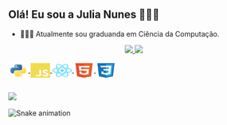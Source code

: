 ## Olá! Eu sou a Julia Nunes 🙋🏻‍♀️

- 👩🏻‍💻 Atualmente sou graduanda em Ciência da Computação.

<div align="center">
  <a href="https://github.com/julia-nsantos">
  <img height="180em" src="https://github-readme-stats.vercel.app/api?username=julia-nsantos&show_icons=true&theme=dracula&include_all_commits=true&count_private=true"/>
  <img height="180em" src="https://github-readme-stats.vercel.app/api/top-langs/?username=julia-nsantos&layout=compact&langs_count=7&theme=dracula"/>
</div>
<div style="display: inline_block"><br>
  <img align="center" alt="Julia-Python" height="30" width="40" src="https://raw.githubusercontent.com/devicons/devicon/master/icons/python/python-original.svg">
  <img align="center" alt="Julia-Js" height="30" width="40" src="https://raw.githubusercontent.com/devicons/devicon/master/icons/javascript/javascript-plain.svg">
  <img align="center" alt="Julia-React" height="30" width="40" src="https://raw.githubusercontent.com/devicons/devicon/master/icons/react/react-original.svg">
  <img align="center" alt="Julia-HTML" height="30" width="40" src="https://raw.githubusercontent.com/devicons/devicon/master/icons/html5/html5-original.svg">
  <img align="center" alt="Julia-CSS" height="30" width="40" src="https://raw.githubusercontent.com/devicons/devicon/master/icons/css3/css3-original.svg">
 
 ##
 
 <div>
 
 <a href="https://www.linkedin.com/in/julia-nunes-325116211/" target="_blank"><img src="https://img.shields.io/badge/-LinkedIn-%230077B5?style=for-the-badge&logo=linkedin&logoColor=white" target="_blank"></a> 
 
 ![Snake animation](https://github.com/julia-nsantos/julia-nsantos/blob/output/github-contribution-grid-snake.svg)
